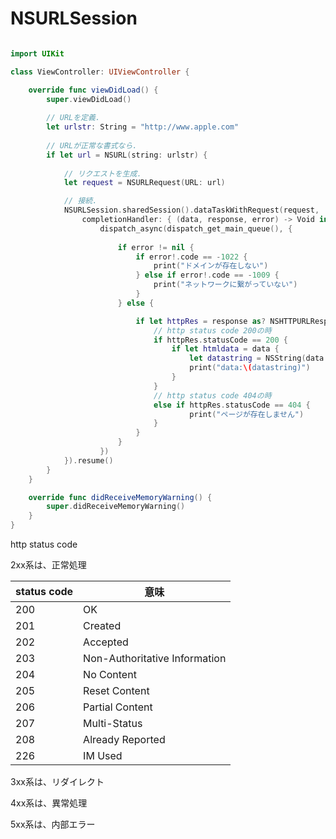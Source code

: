 # NSURLSession

```swift

import UIKit

class ViewController: UIViewController {

    override func viewDidLoad() {
        super.viewDidLoad()
        
        // URLを定義.
        let urlstr: String = "http://www.apple.com"
        
        // URLが正常な書式なら.
        if let url = NSURL(string: urlstr) {
            
            // リクエストを生成.
            let request = NSURLRequest(URL: url)

            // 接続.
            NSURLSession.sharedSession().dataTaskWithRequest(request,
                completionHandler: { (data, response, error) -> Void in
                    dispatch_async(dispatch_get_main_queue(), {
                        
                        if error != nil {
                            if error!.code == -1022 {
                                print("ドメインが存在しない")
                            } else if error!.code == -1009 {
                                print("ネットワークに繋がっていない")
                            }
                        } else {

                            if let httpRes = response as? NSHTTPURLResponse {
                                // http status code 200の時
                                if httpRes.statusCode == 200 {
                                    if let htmldata = data {
                                        let datastring = NSString(data:htmldata, encoding:NSUTF8StringEncoding) as! String
                                        print("data:\(datastring)")
                                    }
                                }
                                // http status code 404の時
                                else if httpRes.statusCode == 404 {
                                        print("ページが存在しません")
                                }
                            }
                        }
                    })
            }).resume()
        }
    }

    override func didReceiveMemoryWarning() {
        super.didReceiveMemoryWarning()
    }
}

```

http status code

2xx系は、正常処理

| status code | 意味 |
| -- | -- |
| 200 | OK |
| 201 | Created |
| 202 | Accepted |
| 203 | Non-Authoritative Information |
| 204 | No Content |
| 205 | Reset Content |
| 206 | Partial Content |
| 207 | Multi-Status |
| 208 | Already Reported |
| 226 | IM Used |

3xx系は、リダイレクト

4xx系は、異常処理

5xx系は、内部エラー



